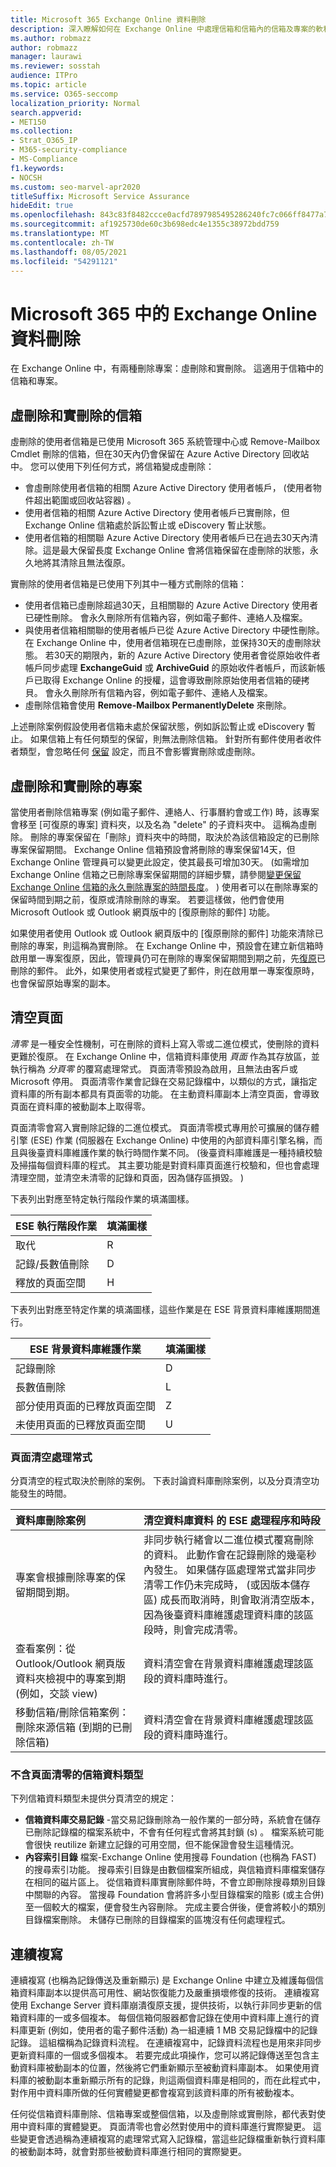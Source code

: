 ```yaml
---
title: Microsoft 365 Exchange Online 資料刪除
description: 深入瞭解如何在 Exchange Online 中處理信箱和信箱內的信箱及專案的軟和硬性資料刪除。
ms.author: robmazz
author: robmazz
manager: laurawi
ms.reviewer: sosstah
audience: ITPro
ms.topic: article
ms.service: O365-seccomp
localization_priority: Normal
search.appverid:
- MET150
ms.collection:
- Strat_O365_IP
- M365-security-compliance
- MS-Compliance
f1.keywords:
- NOCSH
ms.custom: seo-marvel-apr2020
titleSuffix: Microsoft Service Assurance
hideEdit: true
ms.openlocfilehash: 843c83f8482ccce0acfd7897985495286240fc7c066ff8477a7b44af5ea2753a
ms.sourcegitcommit: af1925730de60c3b698edc4e1355c38972bdd759
ms.translationtype: MT
ms.contentlocale: zh-TW
ms.lasthandoff: 08/05/2021
ms.locfileid: "54291121"
---
```

# <a name="exchange-online-data-deletion-in-microsoft-365"></a>Microsoft 365 中的 Exchange Online 資料刪除

在 Exchange Online 中，有兩種刪除專案：虛刪除和實刪除。 這適用于信箱中的信箱和專案。

## <a name="soft-deleted-and-hard-deleted-mailboxes"></a>虛刪除和實刪除的信箱

虛刪除的使用者信箱是已使用 Microsoft 365 系統管理中心或 Remove-Mailbox Cmdlet 刪除的信箱，但在30天內仍會保留在 Azure Active Directory 回收站中。 您可以使用下列任何方式，將信箱變成虛刪除：

- 會虛刪除使用者信箱的相關 Azure Active Directory 使用者帳戶， (使用者物件超出範圍或回收站容器) 。
- 使用者信箱的相關 Azure Active Directory 使用者帳戶已實刪除，但 Exchange Online 信箱處於訴訟暫止或 eDiscovery 暫止狀態。
- 使用者信箱的相關聯 Azure Active Directory 使用者帳戶已在過去30天內清除。這是最大保留長度 Exchange Online 會將信箱保留在虛刪除的狀態，永久地將其清除且無法復原。

實刪除的使用者信箱是已使用下列其中一種方式刪除的信箱：

- 使用者信箱已虛刪除超過30天，且相關聯的 Azure Active Directory 使用者已硬性刪除。 會永久刪除所有信箱內容，例如電子郵件、連絡人及檔案。
- 與使用者信箱相關聯的使用者帳戶已從 Azure Active Directory 中硬性刪除。 在 Exchange Online 中，使用者信箱現在已虛刪除，並保持30天的虛刪除狀態。 若30天的期限內，新的 Azure Active Directory 使用者會從原始收件者帳戶同步處理 **ExchangeGuid** 或 **ArchiveGuid** 的原始收件者帳戶，而該新帳戶已取得 Exchange Online 的授權，這會導致刪除原始使用者信箱的硬拷貝。 會永久刪除所有信箱內容，例如電子郵件、連絡人及檔案。
- 虛刪除信箱會使用 **Remove-Mailbox PermanentlyDelete** 來刪除。

上述刪除案例假設使用者信箱未處於保留狀態，例如訴訟暫止或 eDiscovery 暫止。 如果信箱上有任何類型的保留，則無法刪除信箱。 針對所有郵件使用者收件者類型，會忽略任何 [保留](https://support.office.com/article/manage-legal-investigations-in-office-365-2e5fbe9f-ee4d-4178-8ff8-4356bc1b168e?ui=en-US&rs=en-US&ad=US) 設定，而且不會影響實刪除或虛刪除。

## <a name="soft-deleted-and-hard-deleted-items"></a>虛刪除和實刪除的專案

當使用者刪除信箱專案 (例如電子郵件、連絡人、行事曆約會或工作) 時，該專案會移至 [可復原的專案] 資料夾，以及名為 "delete" 的子資料夾中。 這稱為虛刪除。 刪除的專案保留在「刪除」資料夾中的時間，取決於為該信箱設定的已刪除專案保留期間。 Exchange Online 信箱預設會將刪除的專案保留14天，但 Exchange Online 管理員可以變更此設定，使其最長可增加30天。  (如需增加 Exchange Online 信箱之已刪除專案保留期間的詳細步驟，請參閱[變更保留 Exchange Online 信箱的永久刪除專案的時間長度](/exchange/recipients-in-exchange-online/manage-user-mailboxes/change-deleted-item-retention)。 ) 使用者可以在刪除專案的保留時間到期之前，復原或清除刪除的專案。 若要這樣做，他們會使用 Microsoft Outlook 或 Outlook 網頁版中的 [復原刪除的郵件] 功能。

如果使用者使用 Outlook 或 Outlook 網頁版中的 [復原刪除的郵件] 功能來清除已刪除的專案，則這稱為實刪除。 在 Exchange Online 中，預設會在建立新信箱時啟用單一專案復原，因此，管理員仍可在刪除的專案保留期間到期之前，先[復原](/Exchange/recipients/user-mailboxes/recover-deleted-messages)已刪除的郵件。 此外，如果使用者或程式變更了郵件，則在啟用單一專案復原時，也會保留原始專案的副本。

## <a name="page-zeroing"></a>清空頁面

*清零* 是一種安全性機制，可在刪除的資料上寫入零或二進位模式，使刪除的資料更難於復原。 在 Exchange Online 中，信箱資料庫使用 *頁面* 作為其存放區，並執行稱為 *分頁零* 的覆寫處理常式。 頁面清零預設為啟用，且無法由客戶或 Microsoft 停用。 頁面清零作業會記錄在交易記錄檔中，以類似的方式，讓指定資料庫的所有副本都具有頁面零的功能。 在主動資料庫副本上清空頁面，會導致頁面在資料庫的被動副本上取得零。

頁面清零會寫入實刪除記錄的二進位模式。 頁面清零模式專用於可擴展的儲存體引擎 (ESE) 作業 (伺服器在 Exchange Online) 中使用的內部資料庫引擎名稱，而且與後臺資料庫維護作業的執行時間作業不同。  (後臺資料庫維護是一種持續校驗及掃描每個資料庫的程式。 其主要功能是對資料庫頁面進行校驗和，但也會處理清理空間，並清空未清零的記錄和頁面，因為儲存區損毀。 ) 

下表列出對應至特定執行階段作業的填滿圖樣。

| ESE 執行階段作業   | 填滿圖樣 |
|--------------------------|--------------|
| 取代                  | R            |
| 記錄/長數值刪除 | D            |
| 釋放的頁面空間         | H            |

下表列出對應至特定作業的填滿圖樣，這些作業是在 ESE 背景資料庫維護期間進行。

| ESE 背景資料庫維護作業 | 填滿圖樣 |
|-----------------------------------------------|--------------|
| 記錄刪除                                 | D            |
| 長數值刪除                             | L            |
| 部分使用頁面的已釋放頁面空間       | Z            |
| 未使用頁面的已釋放頁面空間               | U            |

### <a name="page-zeroing-process"></a>頁面清空處理常式

分頁清空的程式取決於刪除的案例。 下表討論資料庫刪除案例，以及分頁清空功能發生的時間。

| 資料庫刪除案例 | 清空資料庫資料 的 ESE 處理程序和時段 |
|:--------------------------|:------------------------------------------------|
| 專案會根據刪除專案的保留期間到期。 | 非同步執行緒會以二進位模式覆寫刪除的資料。 此動作會在記錄刪除的幾毫秒內發生。 如果儲存區處理常式當非同步清零工作仍未完成時， (或因版本儲存區) 成長而取消時，則會取消清空版本，因為後臺資料庫維護處理資料庫的該區段時，則會完成清零。 |
| 查看案例：從 Outlook/Outlook 網頁版資料夾檢視中的專案到期 (例如，交談 view)  | 資料清空會在背景資料庫維護處理該區段的資料庫時進行。 |
| 移動信箱/刪除信箱案例：刪除來源信箱 (到期的已刪除信箱)  | 資料清空會在背景資料庫維護處理該區段的資料庫時進行。 |

### <a name="mailbox-data-types-without-page-zeroing"></a>不含頁面清零的信箱資料類型

下列信箱資料類型未提供分頁清空的規定：

- **信箱資料庫交易記錄** -當交易記錄刪除為一般作業的一部分時，系統會在儲存已刪除記錄檔的檔案系統中，不會有任何程式會將其封鎖 (s) 。 檔案系統可能會很快 reutilize 新建立記錄的可用空間，但不能保證會發生這種情況。
- **內容索引目錄** 檔案-Exchange Online 使用搜尋 Foundation (也稱為 FAST) 的搜尋索引功能。 搜尋索引目錄是由數個檔案所組成，與信箱資料庫檔案儲存在相同的磁片區上。 從信箱資料庫實刪除郵件時，不會立即刪除搜尋類別目錄中關聯的內容。 當搜尋 Foundation 會將許多小型目錄檔案的陰影 (或主合併) 至一個較大的檔案，便會發生內容刪除。 完成主要合併後，便會將較小的類別目錄檔案刪除。 未儲存已刪除的目錄檔案的區塊沒有任何處理程式。

## <a name="continuous-replication"></a>連續複寫

連續複寫 (也稱為記錄傳送及重新顯示) 是 Exchange Online 中建立及維護每個信箱資料庫副本以提供高可用性、網站恢復能力及嚴重損壞修復的技術。 連續複寫使用 Exchange Server 資料庫崩潰復原支援，提供技術，以執行非同步更新的信箱資料庫的一或多個複本。 每個信箱伺服器都會記錄在使用中資料庫上進行的資料庫更新 (例如，使用者的電子郵件活動) 為一組連續 1 MB 交易記錄檔中的記錄記錄。 這組檔稱為記錄資料流程。 在連續複寫中，記錄資料流程也是用來非同步更新資料庫的一個或多個複本。 若要完成此項操作，您可以將記錄傳送至包含主動資料庫被動副本的位置，然後將它們重新顯示至被動資料庫副本。 如果使用資料庫的被動副本重新顯示所有的記錄，則這兩個資料庫是相同的，而在此程式中，對作用中資料庫所做的任何實體變更都會複寫到該資料庫的所有被動複本。

任何從信箱資料庫刪除、信箱專案或整個信箱，以及虛刪除或實刪除，都代表對使用中資料庫的實體變更。 頁面清零也會必然對使用中的資料庫進行實際變更。 這些變更會透過稱為連續複寫的處理常式寫入記錄檔，當這些記錄檔重新執行資料庫的被動副本時，就會對那些被動資料庫進行相同的實際變更。
